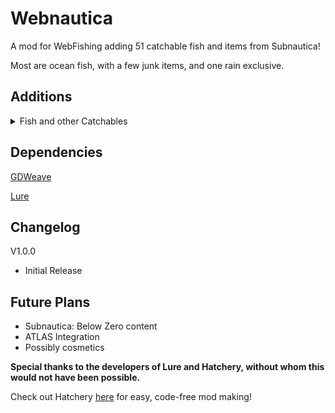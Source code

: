 # Webnautica

A mod for WebFishing adding 51 catchable fish and items from Subnautica!

Most are ocean fish, with a few junk items, and one rain exclusive.

## Additions

<details>
<summary>Fish and other Catchables</summary>

| Name | Tier | Loot Table |
| --- | --- | --- |
| Peeper | 1 | Ocean |
| Boomerang | 1 | Ocean |
| Bladderfish | 1 | Ocean |
| Garryfish | 1 | Ocean |
| Hoopfish | 1 | Ocean |
| Hoverfish | 1 | Ocean |
| Spadefish | 1 | Ocean |
| Reginald | 1 | Ocean |
| Holefish | 1 | Ocean |
| Eyeye | 1 | Ocean |
| Rabbit Ray | 1 | Ocean |
| Biter | 1 | Ocean |
| Cave Crawler | 1 | Ocean |
| Skyray | 1 | Rain |
| Metal Salvage | 1 | Trash |
| Creepvine Seed Cluster | 1 | Trash |
| Floater | 2 | Ocean |
| Gasopod | 2 | Ocean |
| Stalker | 2 | Ocean |
| Shuttlebug | 2 | Ocean |
| Crashfish | 2 | Ocean |
| Sand Shark | 2 | Ocean |
| Jellyray | 2 | Ocean |
| Boneshark | 2 | Ocean |
| Ghostray | 2 | Ocean |
| Rockgrub | 2 | Ocean |
| Blighter | 2 | Ocean |
| Crabsnake | 2 | Ocean |
| Oculus | 2 | Ocean |
| Spinefish | 2 | Ocean |
| Magmarang | 2 | Ocean |
| Red Eyeye | 2 | Ocean |
| Ampeel | 2 | Ocean |
| Blood Crawler | 2 | Ocean |
| Bleeder | 2 | Ocean |
| Mesmer | 2 | Ocean |
| River Prowler | 2 | Ocean |
| Lava Larva | 2 | Ocean |
| Crimson Ray | 3 | Ocean |
| Crabsquid | 3 | Ocean |
| Lava Lizard | 3 | Ocean |
| Reefback | 3 | Ocean |
| Reaper Leviathan | 3 | Ocean |
| Warper | 3 | Ocean |
| Ghost Leviathan | 3 | Ocean |
| Sea Treader | 3 | Ocean |
| Sea Dragon | 3 | Ocean |
| Cuddlefish | 3 | Ocean (Rare) |
| Sea Emperor | 3 | Ocean (Rare) |
| Peeper Leviathan | 3 | Ocean (Rare) |
| Precursor Tablet | 3 | Trash (Rare) |

</details>

## Dependencies

[GDWeave](https://github.com/Vultumast/WebfishingWeave)

[Lure](https://github.com/Sulayre/WebfishingLure)

## Changelog

V1.0.0
<ul>
  <li>Initial Release</li>
</ul>

## Future Plans
<ul>
  <li>Subnautica: Below Zero content</li></li>
  <li>ATLAS Integration</li>
  <li>Possibly cosmetics</li>
</ul>

**Special thanks to the developers of Lure and Hatchery, without whom this would not have been possible.**

Check out Hatchery [here](https://github.com/coolbot100s/Hatchery) for easy, code-free mod making!
